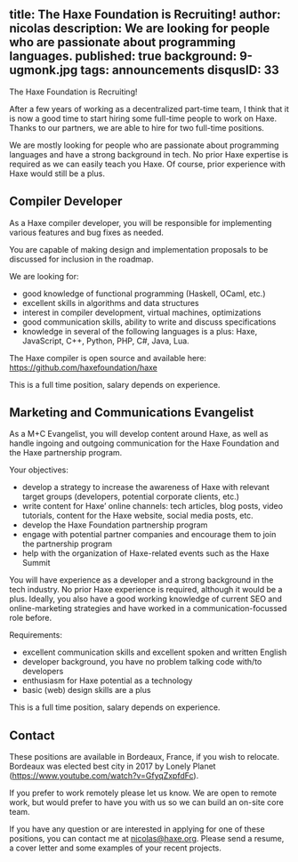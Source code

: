 title: The Haxe Foundation is Recruiting!
author: nicolas
description: We are looking for people who are passionate about programming languages.
published: true
background: 9-ugmonk.jpg
tags: announcements
disqusID: 33
---

The Haxe Foundation is Recruiting!

After a few years of working as a decentralized part-time team, I think that it is now a good time to start hiring some full-time people to work on Haxe. Thanks to our partners, we are able to hire for two full-time positions.

We are mostly looking for people who are passionate about programming languages and have a strong background in tech. No prior Haxe expertise is required as we can easily teach you Haxe. Of course, prior experience with Haxe would still be a plus.

## Compiler Developer

As a Haxe compiler developer, you will be responsible for implementing various features and bug fixes as needed.

You are capable of making design and implementation proposals to be discussed for inclusion in the roadmap.

We are looking for:

- good knowledge of functional programming (Haskell, OCaml, etc.)
- excellent skills in algorithms and data structures
- interest in compiler development, virtual machines, optimizations
- good communication skills, ability to write and discuss specifications
- knowledge in several of the following languages is a plus: 
   Haxe, JavaScript, C++, Python, PHP, C#, Java, Lua.

The Haxe compiler is open source and available here: https://github.com/haxefoundation/haxe

This is a full time position, salary depends on experience.

## Marketing and Communications Evangelist

As a M+C Evangelist, you will develop content around Haxe, as well as handle ingoing and outgoing communication for the Haxe Foundation and the Haxe partnership program.

Your objectives:

- develop a strategy to increase the awareness of Haxe with relevant target groups (developers, potential corporate clients, etc.) 
- write content for Haxe’ online channels: tech articles, blog posts, video tutorials, content for the Haxe website, social media posts, etc.
- develop the Haxe Foundation partnership program
- engage with potential partner companies and encourage them to join the partnership program
- help with the organization of Haxe-related events such as the Haxe Summit

You will have experience as a developer and a strong background in the tech industry. No prior Haxe experience is required, although it would be a plus. Ideally, you also have a good working knowledge of current SEO and online-marketing strategies and have worked in a communication-focussed role before.

Requirements:

- excellent communication skills and excellent spoken and written English
- developer background, you have no problem talking code with/to developers
- enthusiasm for Haxe potential as a technology
- basic (web) design skills are a plus 

This is a full time position, salary depends on experience.

## Contact

These positions are available in Bordeaux, France, if you wish to relocate. Bordeaux was elected best city in 2017 by Lonely Planet (https://www.youtube.com/watch?v=GfyqZxpfdFc). 

If you prefer to work remotely please let us know. We are open to remote work, but would prefer to have you with us so we can build an on-site core team.

If you have any question or are interested in applying for one of these positions, you can contact me at nicolas@haxe.org. Please send a resume, a cover letter and some examples of your recent projects.


